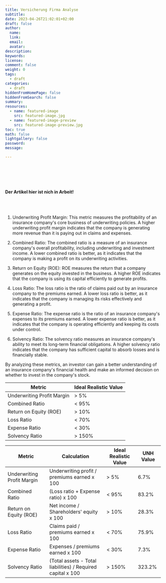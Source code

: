 ```yaml
---
title: Versicherung Firma Analyse
subtitle:
date: 2023-04-26T21:02:01+02:00
draft: false
author:
  name:
  link:
  email:
  avatar:
description:
keywords:
license:
comment: false
weight: 0
tags:
  - draft
categories:
  - draft
hiddenFromHomePage: false
hiddenFromSearch: false
summary:
resources:
  - name: featured-image
    src: featured-image.jpg
  - name: featured-image-preview
    src: featured-image-preview.jpg
toc: true
math: false
lightgallery: false
password:
message:

---
```


<br>
<br>
<br>
<br>

**Der Artikel hier ist nich in Arbeit!**
<br>
<br>
<br>
<br>

1. Underwriting Profit Margin: This metric measures the profitability of an insurance company's core business of underwriting policies. A higher underwriting profit margin indicates that the company is generating more revenue than it is paying out in claims and expenses.

2. Combined Ratio: The combined ratio is a measure of an insurance company's overall profitability, including underwriting and investment income. A lower combined ratio is better, as it indicates that the company is making a profit on its underwriting activities.

3. Return on Equity (ROE): ROE measures the return that a company generates on the equity invested in the business. A higher ROE indicates that the company is using its capital efficiently to generate profits.

4. Loss Ratio: The loss ratio is the ratio of claims paid out by an insurance company to the premiums earned. A lower loss ratio is better, as it indicates that the company is managing its risks effectively and generating a profit.

5. Expense Ratio: The expense ratio is the ratio of an insurance company's expenses to its premiums earned. A lower expense ratio is better, as it indicates that the company is operating efficiently and keeping its costs under control.

6. Solvency Ratio: The solvency ratio measures an insurance company's ability to meet its long-term financial obligations. A higher solvency ratio indicates that the company has sufficient capital to absorb losses and is financially stable.

By analyzing these metrics, an investor can gain a better understanding of an insurance company's financial health and make an informed decision on whether to invest in the company's stock.



| Metric                 | Ideal Realistic Value |
|------------------------|-----------------------|
| Underwriting Profit Margin | > 5%                  |
| Combined Ratio         | < 95%                  |
| Return on Equity (ROE)  | > 10%                 |
| Loss Ratio              | < 70%                  |
| Expense Ratio           | < 30%                  |
| Solvency Ratio          | > 150%                 |





| Metric                 | Calculation | Ideal Realistic Value | UNH Value |
|------------------------|--------------|-----------------------|------------|
| Underwriting Profit Margin | Underwriting profit / premiums earned x 100 | > 5% | 6.7% |
| Combined Ratio         | (Loss ratio + Expense ratio) x 100 | < 95% | 83.2% |
| Return on Equity (ROE)  | Net income / Shareholders' equity x 100 | > 10% | 28.3% |
| Loss Ratio              | Claims paid / premiums earned x 100 | < 70% | 75.9% |
| Expense Ratio           | Expenses / premiums earned x 100 | < 30% | 7.3% |
| Solvency Ratio          | (Total assets - Total liabilities) / Required capital x 100 | > 150% | 323.2% |

